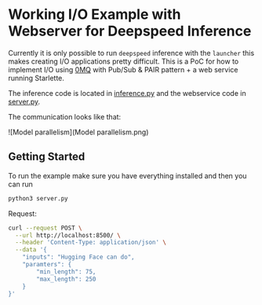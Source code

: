 # Working I/O Example with Webserver for Deepspeed Inference

Currently it is only possible to run `deepspeed` inference with the `launcher` this makes creating I/O applications pretty difficult. This is a PoC for how to implement I/O using [0MQ](https://learning-0mq-with-pyzmq.readthedocs.io/en/latest/pyzmq/pyzmq.html) with Pub/Sub & PAIR pattern + a web service running Starlette. 

The inference code is located in [inference.py](inference.py) and the webservice code in [server.py](server.py).

The communication looks like that:


![Model parallelism](Model parallelism.png)


## Getting Started

To run the example make sure you have everything installed and then you can run 

```bash
python3 server.py
```

Request: 
```bash
curl --request POST \
  --url http://localhost:8500/ \
  --header 'Content-Type: application/json' \
  --data '{
	"inputs": "Hugging Face can do",
	"paramters": {
		"min_length": 75,
		"max_length": 250
	}
}'
```